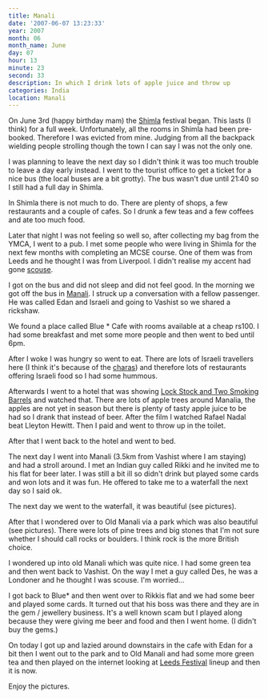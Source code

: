 ```yaml
---
title: Manali
date: '2007-06-07 13:23:33'
year: 2007
month: 06
month_name: June
day: 07
hour: 13
minute: 23
second: 33
description: In which I drink lots of apple juice and throw up
categories: India
location: Manali
---
```

On June 3rd (happy birthday mam) the [Shimla][1] festival began. This lasts (I think) for a full week. Unfortunately, all the rooms in Shimla had been pre-booked. Therefore I was evicted from mine. Judging from all the backpack wielding people strolling though the town I can say I was not the only one.  
  
I was planning to leave the next day so I didn't think it was too much trouble to leave a day early instead. I went to the tourist office to get a ticket for a nice bus (the local buses are a bit grotty). The bus wasn't due until 21:40 so I still had a full day in Shimla.  
  
In Shimla there is not much to do. There are plenty of shops, a few restaurants and a couple of cafes. So I drunk a few teas and a few coffees and ate too much food.  
  
Later that night I was not feeling so well so, after collecting my bag from the YMCA, I went to a pub. I met some people who were living in Shimla for the next few months with completing an MCSE course. One of them was from Leeds and he thought I was from Liverpool. I didn't realise my accent had gone [scouse][2].  
  
I got on the bus and did not sleep and did not feel good. In the morning we got off the bus in [Manali][3]. I struck up a conversation with a fellow passenger. He was called Edan and Israeli and going to Vashist so we shared a rickshaw.  
  
We found a place called Blue * Cafe with rooms available at a cheap rs100. I had some breakfast and met some more people and then went to bed until 6pm.  
  
After I woke I was hungry so went to eat. There are lots of Israeli travellers here (I think it's because of the [charas][4]) and therefore lots of restaurants offering Israeli food so I had some hummous.  
  
Afterwards I went to a hotel that was showing [Lock Stock and Two Smoking Barrels][5] and watched that. There are lots of apple trees around Manalia, the apples are not yet in season but there is plenty of tasty apple juice to be had so I drank that instead of beer. After the film I watched Rafael Nadal beat Lleyton Hewitt. Then I paid and went to throw up in the toilet.  
  
After that I went back to the hotel and went to bed.  
  
The next day I went into Manali (3.5km from Vashist where I am staying) and had a stroll around. I met an Indian guy called Rikki and he invited me to his flat for beer later. I was still a bit ill so didn't drink but played some cards and won lots and it was fun. He offered to take me to a waterfall the next day so I said ok.  
  
The next day we went to the waterfall, it was beautiful (see pictures).  
  
After that I wondered over to Old Manali via a park which was also beautiful (see pictures). There were lots of pine trees and big stones that I'm not sure whether I should call rocks or boulders. I think rock is the more British choice.  
  
I wondered up into old Manali which was quite nice. I had some green tea and then went back to Vashist. On the way I met a guy called Des, he was a Londoner and he thought I was scouse. I'm worried...  
  
I got back to Blue* and then went over to Rikkis flat and we had some beer and played some cards. It turned out that his boss was there and they are in the gem / jewellery business. It's a well known scam but I played along because they were giving me beer and food and then I went home. (I didn't buy the gems.)  
  
On today I got up and lazied around downstairs in the cafe with Edan for a bit then I went out to the park and to Old Manali and had some more green tea and then played on the internet looking at [Leeds Festival][6] lineup and then it is now.  
  
Enjoy the pictures.  
  
 
 
 [1]: http://en.wikipedia.org/wiki/Shimla
 [2]: http://en.wikipedia.org/wiki/Scouse
 [3]: http://en.wikipedia.org/wiki/Manali,_Himachal_Pradesh
 [4]: http://en.wikipedia.org/wiki/Charas
 [5]: http://www.imdb.com/title/tt0120735/
 [6]: http://www.leedsfestival.com

